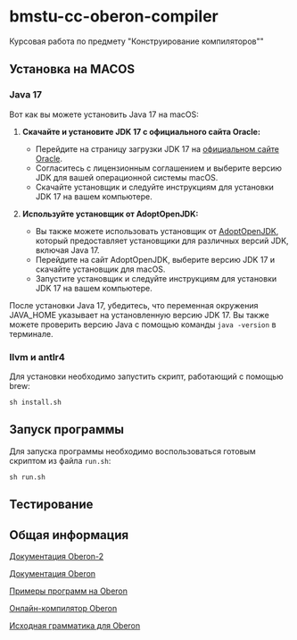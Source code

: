 # bmstu-cc-oberon-compiler
Курсовая работа по предмету "Конструирование компиляторов""

## Установка на MACOS

### Java 17

Вот как вы можете установить Java 17 на macOS:

1. **Скачайте и установите JDK 17 с официального сайта Oracle:**
   - Перейдите на страницу загрузки JDK 17 на [официальном сайте Oracle](https://www.oracle.com/java/technologies/javase-jdk17-downloads.html).
   - Согласитесь с лицензионным соглашением и выберите версию JDK для вашей операционной системы macOS.
   - Скачайте установщик и следуйте инструкциям для установки JDK 17 на вашем компьютере.

2. **Используйте установщик от AdoptOpenJDK:**
   - Вы также можете использовать установщик от [AdoptOpenJDK](https://adoptopenjdk.net/), который предоставляет установщики для различных версий JDK, включая Java 17.
   - Перейдите на сайт AdoptOpenJDK, выберите версию JDK 17 и скачайте установщик для macOS.
   - Запустите установщик и следуйте инструкциям для установки JDK 17 на вашем компьютере.

После установки Java 17, убедитесь, что переменная окружения JAVA_HOME указывает на установленную версию JDK 17. Вы также можете проверить версию Java с помощью команды `java -version` в терминале.

### llvm и antlr4

Для установки необходимо запустить скрипт, работающий с помощью brew:

```
sh install.sh
```

## Запуск программы

Для запуска программы необходимо воспользоваться готовым скриптом из файла `run.sh`:

```
sh run.sh
```
## Тестирование 


## Общая информация
[Документация Oberon-2](https://pm.vogu35.ru/oberon/o2rus.htm)

[Документация Oberon ](https://online.oberon.org/oberon#sec96)

[Примеры программ на Oberon](https://github.com/vishaps/oberonbyexample)

[Онлайн-компилятор Oberon](http://oberspace.org/oberonjs.html)

[Исходная грамматика для Oberon](https://github.com/antlr/grammars-v4/blob/master/oberon/oberon.g4)



